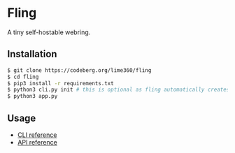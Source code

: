 # Fling
A tiny self-hostable webring.

## Installation
```sh
$ git clone https://codeberg.org/lime360/fling
$ cd fling
$ pip3 install -r requirements.txt
$ python3 cli.py init # this is optional as fling automatically creates a database if it's not found
$ python3 app.py
```

## Usage
* [CLI reference](CLI.md)
* [API reference](API.md)